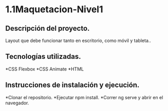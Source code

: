 ﻿# 1.1Maquetacion-Nivel1
 ## Descripción del proyecto.

Layout que debe funcionar tanto en escritorio, como móvil y tableta..

## Tecnologías utilizadas.

*CSS Flexbox
*CSS Animate
*HTML

## Instrucciones de instalación y ejecución.
*Clonar el repositorio.
*Ejecutar npm install.
*Correr ng serve y abrir en el navegador.


